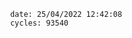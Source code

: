 

                date: 25/04/2022 12:42:08
                cycles: 93540

                         